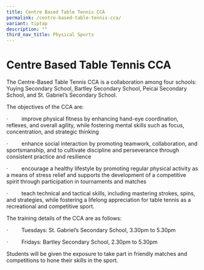 ```yaml
---
title: Centre Based Table Tennis CCA
permalink: /centre-based-table-tennis-cca/
variant: tiptap
description: ""
third_nav_title: Physical Sports
---
```

<h1><strong>Centre Based Table Tennis CCA</strong></h1>
<p>The Centre-Based Table Tennis CCA is a collaboration among four schools:
Yuying Secondary School, Bartley Secondary School, Peicai Secondary School,
and St. Gabriel’s Secondary School.</p>
<p></p>
<p>The objectives of the CCA are:</p>
<p>·&nbsp;&nbsp;&nbsp;&nbsp;&nbsp;&nbsp;&nbsp;&nbsp; improve physical fitness
by enhancing hand-eye coordination, reflexes, and overall agility, while
fostering mental skills such as focus, concentration, and strategic thinking</p>
<p>·&nbsp;&nbsp;&nbsp;&nbsp;&nbsp;&nbsp;&nbsp;&nbsp; enhance social interaction
by promoting teamwork, collaboration, and sportsmanship, and to cultivate
discipline and perseverance through consistent practice and resilience</p>
<p>·&nbsp;&nbsp;&nbsp;&nbsp;&nbsp;&nbsp;&nbsp;&nbsp; encourage a healthy
lifestyle by promoting regular physical activity as a means of stress relief
and supports the development of a competitive spirit through participation
in tournaments and matches</p>
<p>·&nbsp;&nbsp;&nbsp;&nbsp;&nbsp;&nbsp;&nbsp;&nbsp; teach technical and
tactical skills, including mastering strokes, spins, and strategies, while
fostering a lifelong appreciation for table tennis as a recreational and
competitive sport.</p>
<p></p>
<p>The training details of the CCA are as follows:</p>
<p>·&nbsp;&nbsp;&nbsp;&nbsp;&nbsp;&nbsp;&nbsp;&nbsp; Tuesdays: St. Gabriel’s
Secondary School, 3.30pm to 5.30pm</p>
<p>·&nbsp;&nbsp;&nbsp;&nbsp;&nbsp;&nbsp;&nbsp;&nbsp; Fridays: Bartley Secondary
School, 2.30pm to 5.30pm</p>
<p></p>
<p>Students will be given the exposure to take part in friendly matches and
competitions to hone their skills in the sport.</p>